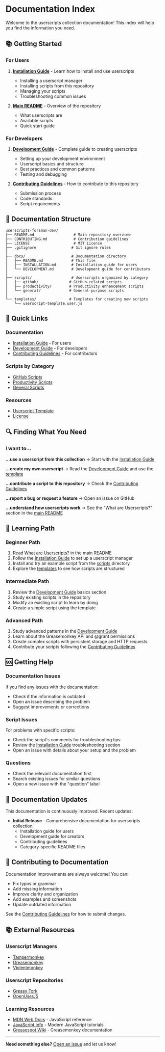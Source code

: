 # Documentation Index

Welcome to the userscripts collection documentation! This index will help you find the information you need.

## 📚 Getting Started

### For Users

1. **[Installation Guide](INSTALLATION.md)** - Learn how to install and use userscripts
   - Installing a userscript manager
   - Installing scripts from this repository
   - Managing your scripts
   - Troubleshooting common issues

2. **[Main README](../README.md)** - Overview of the repository
   - What userscripts are
   - Available scripts
   - Quick start guide

### For Developers

1. **[Development Guide](DEVELOPMENT.md)** - Complete guide to creating userscripts
   - Setting up your development environment
   - Userscript basics and structure
   - Best practices and common patterns
   - Testing and debugging

2. **[Contributing Guidelines](../CONTRIBUTING.md)** - How to contribute to this repository
   - Submission process
   - Code standards
   - Script requirements

## 📂 Documentation Structure

```
userscripts-forsman-dev/
├── README.md                  # Main repository overview
├── CONTRIBUTING.md            # Contribution guidelines
├── LICENSE                    # MIT License
├── .gitignore                # Git ignore rules
│
├── docs/                     # Documentation directory
│   ├── README.md             # This file
│   ├── INSTALLATION.md       # Installation guide for users
│   └── DEVELOPMENT.md        # Development guide for contributors
│
├── scripts/                  # Userscripts organized by category
│   ├── github/              # GitHub-related scripts
│   ├── productivity/        # Productivity enhancement scripts
│   └── general/             # General-purpose scripts
│
└── templates/               # Templates for creating new scripts
    └── userscript-template.user.js
```

## 🎯 Quick Links

### Documentation
- [Installation Guide](INSTALLATION.md) - For users
- [Development Guide](DEVELOPMENT.md) - For developers
- [Contributing Guidelines](../CONTRIBUTING.md) - For contributors

### Scripts by Category
- [GitHub Scripts](../scripts/github/README.md)
- [Productivity Scripts](../scripts/productivity/README.md)
- [General Scripts](../scripts/general/README.md)

### Resources
- [Userscript Template](../templates/userscript-template.user.js)
- [License](../LICENSE)

## 🔍 Finding What You Need

### I want to...

**...use a userscript from this collection**
→ Start with the [Installation Guide](INSTALLATION.md)

**...create my own userscript**
→ Read the [Development Guide](DEVELOPMENT.md) and use the [template](../templates/userscript-template.user.js)

**...contribute a script to this repository**
→ Check the [Contributing Guidelines](../CONTRIBUTING.md)

**...report a bug or request a feature**
→ Open an issue on GitHub

**...understand how userscripts work**
→ See the "What are Userscripts?" section in the [main README](../README.md)

## 📖 Learning Path

### Beginner Path
1. Read [What are Userscripts?](../README.md#what-are-userscripts) in the main README
2. Follow the [Installation Guide](INSTALLATION.md) to set up a userscript manager
3. Install and try an example script from the [scripts](../scripts/) directory
4. Explore the [templates](../templates/) to see how scripts are structured

### Intermediate Path
1. Review the [Development Guide](DEVELOPMENT.md) basics section
2. Study existing scripts in the repository
3. Modify an existing script to learn by doing
4. Create a simple script using the template

### Advanced Path
1. Study advanced patterns in the [Development Guide](DEVELOPMENT.md)
2. Learn about the Greasemonkey API and @grant permissions
3. Create complex scripts with persistent storage and HTTP requests
4. Contribute your scripts following the [Contributing Guidelines](../CONTRIBUTING.md)

## 🆘 Getting Help

### Documentation Issues
If you find any issues with the documentation:
- Check if the information is outdated
- Open an issue describing the problem
- Suggest improvements or corrections

### Script Issues
For problems with specific scripts:
- Check the script's comments for troubleshooting tips
- Review the [Installation Guide](INSTALLATION.md) troubleshooting section
- Open an issue with details about your setup and the problem

### Questions
- Check the relevant documentation first
- Search existing issues for similar questions
- Open a new issue with the "question" label

## 🔄 Documentation Updates

This documentation is continuously improved. Recent updates:

- **Initial Release** - Comprehensive documentation for userscripts collection
  - Installation guide for users
  - Development guide for creators
  - Contributing guidelines
  - Category-specific README files

## 📝 Contributing to Documentation

Documentation improvements are always welcome! You can:

- Fix typos or grammar
- Add missing information
- Improve clarity and organization
- Add examples and screenshots
- Update outdated information

See the [Contributing Guidelines](../CONTRIBUTING.md) for how to submit changes.

## 📚 External Resources

### Userscript Managers
- [Tampermonkey](https://www.tampermonkey.net/)
- [Greasemonkey](https://www.greasespot.net/)
- [Violentmonkey](https://violentmonkey.github.io/)

### Userscript Repositories
- [Greasy Fork](https://greasyfork.org/)
- [OpenUserJS](https://openuserjs.org/)

### Learning Resources
- [MDN Web Docs](https://developer.mozilla.org/) - JavaScript reference
- [JavaScript.info](https://javascript.info/) - Modern JavaScript tutorials
- [Greasespot Wiki](https://wiki.greasespot.net/) - Greasemonkey documentation

---

**Need something else?** [Open an issue](https://github.com/tomasforsman/userscripts-forsman-dev/issues) and let us know!
